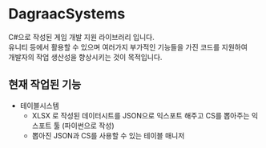 # DagraacSystems

C#으로 작성된 게임 개발 지원 라이브러리 입니다.  
유니티 등에서 활용할 수 있으며 여러가지 부가적인 기능들을 가진 코드를 지원하여  
개발자의 작업 생산성을 향상시키는 것이 목적입니다.

## 현재 작업된 기능

* 테이블시스템
  * XLSX 로 작성된 데이터시트를 JSON으로 익스포트 해주고 CS를 뽑아주는 익스포트 툴 (파이썬으로 작성)
  * 뽑아진 JSON과 CS를 사용할 수 있는 테이블 매니저
